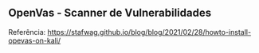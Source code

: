 ## OpenVas - Scanner de Vulnerabilidades

Referência:
https://stafwag.github.io/blog/blog/2021/02/28/howto-install-opevas-on-kali/
